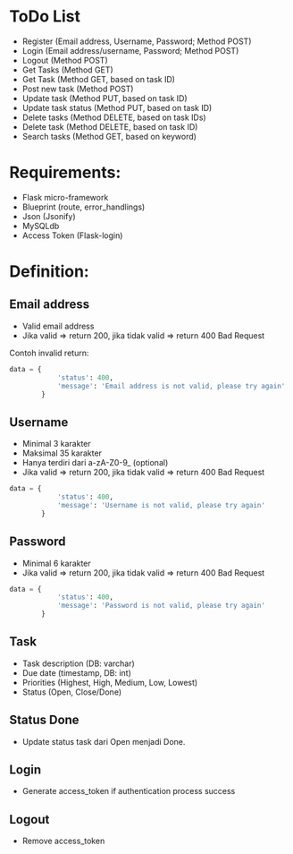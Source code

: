 # ToDo List

- Register (Email address, Username, Password; Method POST)
- Login (Email address/username, Password; Method POST)
- Logout (Method POST)
- Get Tasks (Method GET)
- Get Task (Method GET, based on task ID)
- Post new task (Method POST)
- Update task (Method PUT, based on task ID)
- Update task status (Method PUT, based on task ID)
- Delete tasks (Method DELETE, based on task IDs)
- Delete task (Method DELETE, based on task ID)
- Search tasks (Method GET, based on keyword)

# Requirements:
- Flask micro-framework
- Blueprint (route, error_handlings)
- Json (Jsonify)
- MySQLdb
- Access Token (Flask-login)

# Definition:

## Email address
- Valid email address
- Jika valid => return 200, jika tidak valid => return 400 Bad Request

Contoh invalid return:

``` python
data = {
            'status': 400,
            'message': 'Email address is not valid, please try again'
        }
```

## Username
- Minimal 3 karakter
- Maksimal 35 karakter
- Hanya terdiri dari a-zA-Z0-9_ (optional)
- Jika valid => return 200, jika tidak valid => return 400 Bad Request

``` python
data = {
            'status': 400,
            'message': 'Username is not valid, please try again'
        }
```

## Password
- Minimal 6 karakter
- Jika valid => return 200, jika tidak valid => return 400 Bad Request

``` python
data = {
            'status': 400,
            'message': 'Password is not valid, please try again'
        }
```

## Task
- Task description (DB: varchar)
- Due date (timestamp, DB: int)
- Priorities (Highest, High, Medium, Low, Lowest)
- Status (Open, Close/Done)

## Status Done
- Update status task dari Open menjadi Done.

## Login
- Generate access_token if authentication process success

## Logout
- Remove access_token